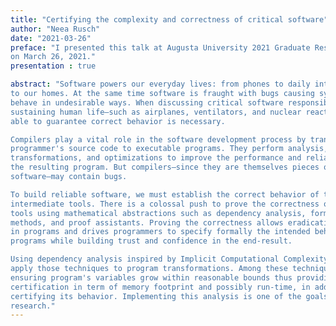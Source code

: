 ```yaml
---
title: "Certifying the complexity and correctness of critical software"
author: "Neea Rusch"
date: "2021-03-26"
preface: "I presented this talk at Augusta University 2021 Graduate Research Day
on March 26, 2021."
presentation : true

abstract: "Software powers our everyday lives: from phones to daily interactions
to our homes. At the same time software is fraught with bugs causing systems to
behave in undesirable ways. When discussing critical software responsible for
sustaining human life—such as airplanes, ventilators, and nuclear reactors—being
able to guarantee correct behavior is necessary.

Compilers play a vital role in the software development process by transforming
programmer's source code to executable programs. They perform analysis,
transformations, and optimizations to improve the performance and reliability of
the resulting program. But compilers—since they are themselves pieces of
software—may contain bugs.

To build reliable software, we must establish the correct behavior of these
intermediate tools. There is a colossal push to prove the correctness of such
tools using mathematical abstractions such as dependency analysis, formal
methods, and proof assistants. Proving the correctness allows eradicating bugs
in programs and drives programmers to specify formally the intended behavior of
programs while building trust and confidence in the end-result.

Using dependency analysis inspired by Implicit Computational Complexity, we
apply those techniques to program transformations. Among these techniques is
ensuring program's variables grow within reasonable bounds thus providing a
certification in term of memory footprint and possibly run-time, in addition to
certifying its behavior. Implementing this analysis is one of the goals of our
research."
---
```





